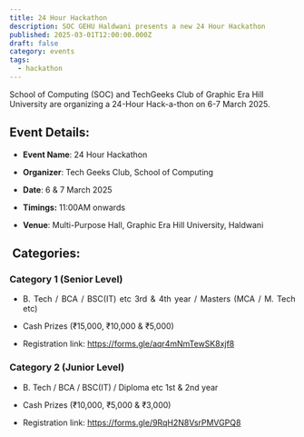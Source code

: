 ```yaml
---
title: 24 Hour Hackathon
description: SOC GEHU Haldwani presents a new 24 Hour Hackathon
published: 2025-03-01T12:00:00.000Z
draft: false
category: events
tags:
  - hackathon
---
```

School of Computing (SOC) and TechGeeks Club of Graphic Era Hill University are organizing a 24-Hour Hack-a-thon on 6-7 March 2025.

## **Event Details:**

*   <p style="text-align: justify"><strong>Event Name</strong>: 24 Hour Hackathon</p>
*   <p style="text-align: justify"><strong>Organizer</strong>: Tech Geeks Club, School of Computing</p>
*   <p style="text-align: justify"><strong>Date</strong>: 6 &amp; 7 March 2025</p>
*   <p style="text-align: justify"><strong>Timings:</strong> 11:00AM onwards</p>
*   <p style="text-align: justify"><strong>Venue</strong>: Multi-Purpose Hall, Graphic Era Hill University, Haldwani</p>

##  **Categories:**

### **Category 1 (Senior Level)**

*   <p style="text-align: justify">B. Tech / BCA / BSC(IT) etc 3rd &amp; 4th year / Masters (MCA / M. Tech etc)</p>
*   <p style="text-align: justify">Cash Prizes (₹15,000, ₹10,000 &amp; ₹5,000)</p>
*   <p style="text-align: justify">Registration link: <a href="https://forms.gle/aqr4mNmTewSK8xjf8">https://forms.gle/aqr4mNmTewSK8xjf8</a></p>

### **Category 2 (Junior Level)**

*   <p style="text-align: justify">B. Tech / BCA / BSC(IT) / Diploma etc 1st &amp; 2nd year</p>
*   <p style="text-align: justify">Cash Prizes (₹10,000, ₹5,000 &amp; ₹3,000)</p>
*   <p style="text-align: justify">Registration link: <a href="https://forms.gle/9RqH2N8VsrPMVGPQ8">https://forms.gle/9RqH2N8VsrPMVGPQ8</a></p>